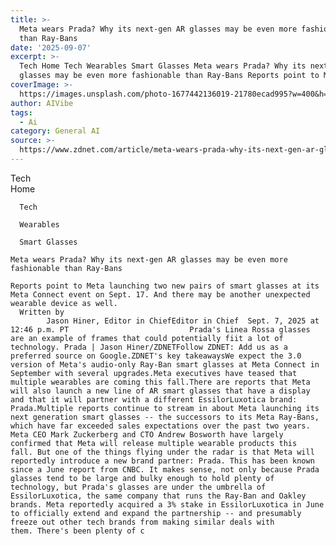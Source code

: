 ```yaml
---
title: >-
  Meta wears Prada? Why its next-gen AR glasses may be even more fashionable
  than Ray-Bans
date: '2025-09-07'
excerpt: >-
  Tech Home Tech Wearables Smart Glasses Meta wears Prada? Why its next-gen AR
  glasses may be even more fashionable than Ray-Bans Reports point to Meta...
coverImage: >-
  https://images.unsplash.com/photo-1677442136019-21780ecad995?w=400&h=200&fit=crop&auto=format
author: AIVibe
tags:
  - Ai
category: General AI
source: >-
  https://www.zdnet.com/article/meta-wears-prada-why-its-next-gen-ar-glasses-may-be-even-more-fashionable-than-ray-bans/
---
```

Tech      
      Home
    
      Tech
    
      Wearables
    
      Smart Glasses
       
    Meta wears Prada? Why its next-gen AR glasses may be even more fashionable than Ray-Bans
     
    Reports point to Meta launching two new pairs of smart glasses at its Meta Connect event on Sept. 17. And there may be another unexpected wearable device as well.
      Written by 
            Jason Hiner, Editor in ChiefEditor in Chief  Sept. 7, 2025 at 12:46 p.m. PT                           Prada's Linea Rossa glasses are an example of frames that could potentially fiit a lot of technology. Prada | Jason Hiner/ZDNETFollow ZDNET: Add us as a preferred source on Google.ZDNET's key takeawaysWe expect the 3.0 version of Meta's audio-only Ray-Ban smart glasses at Meta Connect in September with several upgrades.Meta executives have teased that multiple wearables are coming this fall.There are reports that Meta will also launch a new line of AR smart glasses that have a display and that it will partner with a different EssilorLuxotica brand: Prada.Multiple reports continue to stream in about Meta launching its next generation smart glasses -- the successors to its Meta Ray-Bans, which have far exceeded sales expectations over the past two years. Meta CEO Mark Zuckerberg and CTO Andrew Bosworth have largely confirmed that Meta will release multiple wearable products this fall. But one of the things flying under the radar is that Meta will reportedly introduce a new brand partner: Prada. This has been known since a June report from CNBC. It makes sense, not only because Prada glasses tend to be large and bulky enough to hold plenty of technology, but Prada's glasses are under the umbrella of EssilorLuxotica, the same company that runs the Ray-Ban and Oakley brands. Meta reportedly acquired a 3% stake in EssilorLuxotica in June to officially extend and expand the partnership -- and presumably freeze out other tech brands from making similar deals with them. There's been plenty of c
